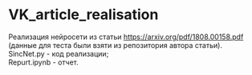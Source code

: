 # VK_article_realisation
Реализация нейросети из статьи https://arxiv.org/pdf/1808.00158.pdf (данные для теста были взяти из репозитория автора статьи).  
SincNet.py - код реализации;  
Repurt.ipynb - отчет.
